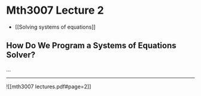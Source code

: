 # Mth3007 Lecture 2

- [[Solving systems of equations]]

## How Do We Program a Systems of Equations Solver?

…

---

![[mth3007 lectures.pdf#page=2]]
